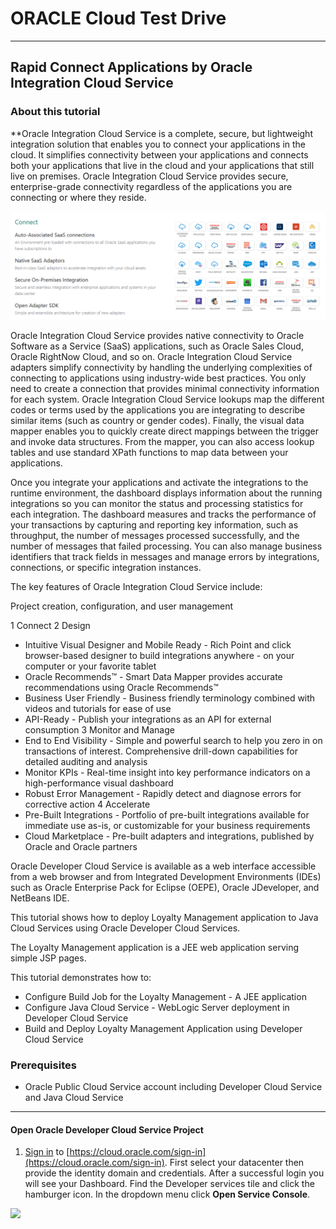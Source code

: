 # ORACLE Cloud Test Drive #
-----
## Rapid Connect Applications by Oracle Integration Cloud Service ##

### About this tutorial ###
**Oracle Integration Cloud Service is a complete, secure, but lightweight integration solution that enables you to connect your applications in the cloud. It simplifies connectivity between your applications and connects both your applications that live in the cloud and your applications that still live on premises. Oracle Integration Cloud Service provides secure, enterprise-grade connectivity regardless of the applications you are connecting or where they reside.

![](images/00/00.ics.png)

Oracle Integration Cloud Service provides native connectivity to Oracle Software as a Service (SaaS) applications, such as Oracle Sales Cloud, Oracle RightNow Cloud, and so on. Oracle Integration Cloud Service adapters simplify connectivity by handling the underlying complexities of connecting to applications using industry-wide best practices. You only need to create a connection that provides minimal connectivity information for each system. Oracle Integration Cloud Service lookups map the different codes or terms used by the applications you are integrating to describe similar items (such as country or gender codes). Finally, the visual data mapper enables you to quickly create direct mappings between the trigger and invoke data structures. From the mapper, you can also access lookup tables and use standard XPath functions to map data between your applications.

Once you integrate your applications and activate the integrations to the runtime environment, the dashboard displays information about the running integrations so you can monitor the status and processing statistics for each integration. The dashboard measures and tracks the performance of your transactions by capturing and reporting key information, such as throughput, the number of messages processed successfully, and the number of messages that failed processing. You can also manage business identifiers that track fields in messages and manage errors by integrations, connections, or specific integration instances.

The key features of Oracle Integration Cloud Service include:

Project creation, configuration, and user management

1 Connect
2 Design
  * Intuitive Visual Designer and Mobile Ready - Rich Point and click browser-based designer to build integrations anywhere - on your computer or your favorite tablet
  * Oracle Recommends™ - Smart Data Mapper provides accurate recommendations using Oracle Recommends™
  * Business User Friendly - Business friendly terminology combined with videos and tutorials for ease of use
  * API-Ready - Publish your integrations as an API for external consumption
3 Monitor and Manage
  * End to End Visibility - Simple and powerful search to help you zero in on transactions of interest. Comprehensive drill-down capabilities for detailed auditing and analysis
  * Monitor KPIs - Real-time insight into key performance indicators on a high-performance visual dashboard
  * Robust Error Management - Rapidly detect and diagnose errors for corrective action
4 Accelerate
  * Pre-Built Integrations - Portfolio of pre-built integrations available for immediate use as-is, or customizable for your business requirements
  * Cloud Marketplace - Pre-built adapters and integrations, published by Oracle and Oracle partners
  
Oracle Developer Cloud Service is available as a web interface accessible from a web browser and from Integrated Development Environments (IDEs) such as Oracle Enterprise Pack for Eclipse (OEPE), Oracle JDeveloper, and NetBeans IDE.

This tutorial shows how to deploy Loyalty Management application to Java Cloud Services using Oracle Developer Cloud Services.

The Loyalty Management application is a JEE web application serving simple JSP pages.

This tutorial demonstrates how to:

- Configure Build Job for the Loyalty Management - A JEE application
- Configure Java Cloud Service - WebLogic Server deployment in Developer Cloud Service
- Build and Deploy Loyalty Management Application using Developer Cloud Service

### Prerequisites ###

- Oracle Public Cloud Service account including Developer Cloud Service and Java Cloud Service

----

#### Open Oracle Developer Cloud Service Project ####

1. [Sign in](sign.in.to.oracle.cloud.md) to [https://cloud.oracle.com/sign-in](https://cloud.oracle.com/sign-in). First select your datacenter then provide the identity domain and credentials. After a successful login you will see your Dashboard. Find the Developer services tile and click the hamburger icon. In the dropdown menu click **Open Service Console**.

![](images/02/01.dashboard.png)